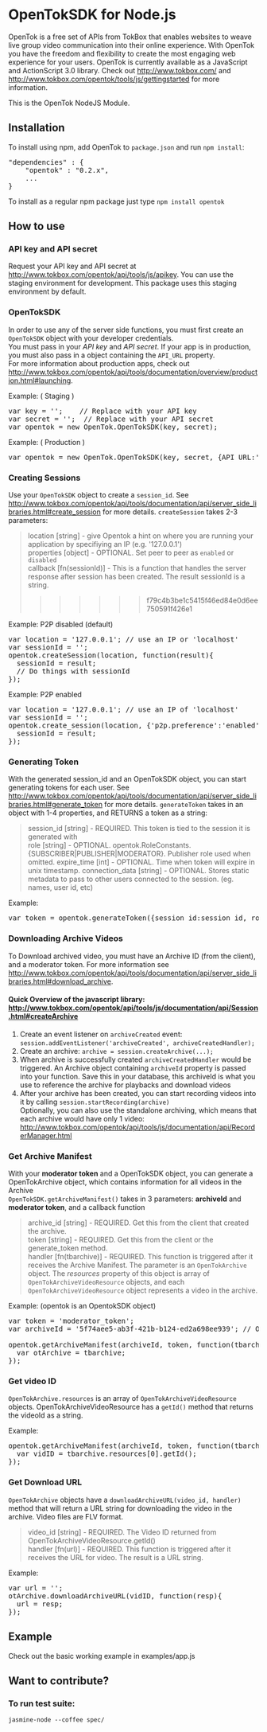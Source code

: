 # OpenTokSDK for Node.js

OpenTok is a free set of APIs from TokBox that enables websites to weave live group video communication into their online experience. With OpenTok you have the freedom and flexibility to create the most engaging web experience for your users. OpenTok is currently available as a JavaScript and ActionScript 3.0 library. Check out <http://www.tokbox.com/> and <http://www.tokbox.com/opentok/tools/js/gettingstarted> for more information.

This is the OpenTok NodeJS Module.

## Installation

To install using npm, add OpenTok to `package.json` and run `npm install`:
<pre>
"dependencies" : {  
    "opentok" : "0.2.x",  
    ...
} 
</pre>

To install as a regular npm package just type `npm install opentok`

## How to use

### API key and API secret

Request your API key and API secret at <http://www.tokbox.com/opentok/api/tools/js/apikey>. You can use the staging environment for development. This package uses this staging environment by default.

### OpenTokSDK

In order to use any of the server side functions, you must first create an `OpenTokSDK` object with your developer credentials.  
You must pass in your *API key* and *API secret*. If your app is in production, you must also pass in a object containing the `API_URL` property.  
For more information about production apps, check out <http://www.tokbox.com/opentok/api/tools/documentation/overview/production.html#launching>.

Example: ( Staging )
<pre>
var key = '';    // Replace with your API key  
var secret = '';  // Replace with your API secret  
var opentok = new OpenTok.OpenTokSDK(key, secret);
</pre>

Example: ( Production )
<pre>
var opentok = new OpenTok.OpenTokSDK(key, secret, {API_URL:'https://api.opentok.com/hl'});
</pre>

### Creating Sessions
Use your `OpenTokSDK` object to create a `session_id`. See <http://www.tokbox.com/opentok/api/tools/documentation/api/server_side_libraries.html#create_session> for more details.
`createSession` takes 2-3 parameters:  
> location [string] -  give Opentok a hint on where you are running your application by specifiying an IP (e.g. '127.0.0.1')  
> properties [object] - OPTIONAL. Set peer to peer as `enabled` or `disabled`  
> callback [fn(sessionId)] - This is a function that handles the server response after session has been created. The result sessionId is a string.
>>>>>>> f79c4b3be1c5415f46ed84e0d6ee750591f426e1

Example: P2P disabled (default)
<pre>
var location = '127.0.0.1'; // use an IP or 'localhost'
var sessionId = '';
opentok.createSession(location, function(result){
  sessionId = result;
  // Do things with sessionId
});
</pre>

Example: P2P enabled
<pre>
var location = '127.0.0.1'; // use an IP of 'localhost'
var sessionId = '';
opentok.create_session(location, {'p2p.preference':'enabled'}, function(result){
  sessionId = result;
});
</pre>

### Generating Token
With the generated session_id and an OpenTokSDK object, you can start generating tokens for each user. See <http://www.tokbox.com/opentok/api/tools/documentation/api/server_side_libraries.html#generate_token> for more details.
`generateToken` takes in an object with 1-4 properties, and RETURNS a token as a string:  
> session_id [string] - REQUIRED. This token is tied to the session it is generated with  
> role [string] - OPTIONAL. opentok.RoleConstants.{SUBSCRIBER|PUBLISHER|MODERATOR}. Publisher role used when omitted.
> expire_time [int] - OPTIONAL. Time when token will expire in unix timestamp.
> connection_data [string] - OPTIONAL. Stores static metadata to pass to other users connected to the session. (eg. names, user id, etc)  

Example:
<pre>
var token = opentok.generateToken({session_id:session_id, role:OpenTok.RoleConstants.PUBLISHER, connection_data:"userId:42"});
</pre>

### Downloading Archive Videos
To Download archived video, you must have an Archive ID (from the client), and a moderator token. For more information see <http://www.tokbox.com/opentok/api/tools/documentation/api/server_side_libraries.html#download_archive>.

#### Quick Overview of the javascript library: <http://www.tokbox.com/opentok/api/tools/js/documentation/api/Session.html#createArchive>
1. Create an event listener on `archiveCreated` event: `session.addEventListener('archiveCreated', archiveCreatedHandler);`  
2. Create an archive: `archive = session.createArchive(...);`  
3. When archive is successfully created `archiveCreatedHandler` would be triggered. An Archive object containing `archiveId` property is passed into your function. Save this in your database, this archiveId is what you use to reference the archive for playbacks and download videos  
4. After your archive has been created, you can start recording videos into it by calling `session.startRecording(archive)`  
 Optionally, you can also use the standalone archiving, which means that each archive would have only 1 video: <http://www.tokbox.com/opentok/api/tools/js/documentation/api/RecorderManager.html>

### Get Archive Manifest
With your **moderator token** and a OpenTokSDK object, you can generate a OpenTokArchive object, which contains information for all videos in the Archive  
`OpenTokSDK.getArchiveManifest()` takes in 3 parameters: **archiveId** and **moderator token**, and a callback function
> archive_id [string] - REQUIRED. Get this from the client that created the archive.  
> token [string] - REQUIRED. Get this from the client or the generate_token method.  
> handler [fn(tbarchive)] - REQUIRED. This function is triggered after it receives the Archive Manifest. The parameter is an `OpenTokArchive` object. The *resources* property of this object is array of `OpenTokArchiveVideoResource` objects, and each `OpenTokArchiveVideoResource` object represents a video in the archive.  

Example: (opentok is an OpentokSDK object)
<pre>
var token = 'moderator_token';
var archiveId = '5f74aee5-ab3f-421b-b124-ed2a698ee939'; // Obtained from Javascript Library

opentok.getArchiveManifest(archiveId, token, function(tbarchive){
  var otArchive = tbarchive;
});
</pre>

### Get video ID
`OpenTokArchive.resources` is an array of `OpenTokArchiveVideoResource` objects. OpenTokArchiveVideoResource has a `getId()` method that returns the videoId as a string.

Example:
<pre>
opentok.getArchiveManifest(archiveId, token, function(tbarchive){
  var vidID = tbarchive.resources[0].getId();
});
</pre>

### Get Download URL
`OpenTokArchive` objects have a `downloadArchiveURL(video_id, handler)` method that will return a URL string for downloading the video in the archive. Video files are FLV format.
> video_id [string] - REQUIRED. The Video ID returned from OpenTokArchiveVideoResource.getId()  
> handler [fn(url)] - REQUIRED. This function is triggered after it receives the URL for video. The result is a URL string.  

Example:
<pre>
var url = '';
otArchive.downloadArchiveURL(vidID, function(resp){
  url = resp;
});
</pre>


## Example

  Check out the basic working example in examples/app.js


## Want to contribute?
### To run test suite:
    jasmine-node --coffee spec/


